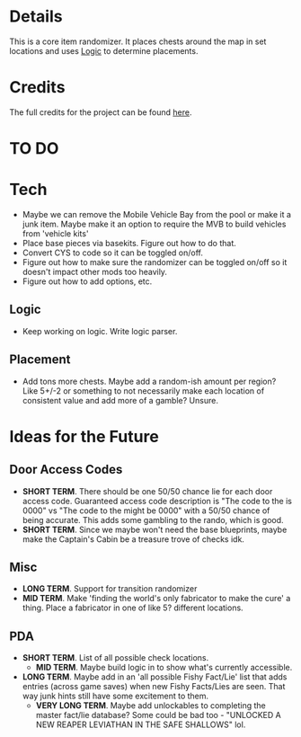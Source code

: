 # Details

This is a core item randomizer. It places chests around the map in set locations and uses [Logic](https://github.com/jet082/Core-Item-and-Info-Randomizer/blob/main/Core%20Item%20and%20Info%20Randomizer/DefaultLogic.json) to determine placements.

# Credits

The full credits for the project can be found [here](https://github.com/jet082/Core-Item-and-Info-Randomizer/blob/main/CREDITS.md).

# TO DO

# Tech

* Maybe we can remove the Mobile Vehicle Bay from the pool or make it a junk item. Maybe make it an option to require the MVB to build vehicles from 'vehicle kits'
* Place base pieces via basekits. Figure out how to do that.
* Convert CYS to code so it can be toggled on/off.
* Figure out how to make sure the randomizer can be toggled on/off so it doesn't impact other mods too heavily.
* Figure out how to add options, etc.

## Logic

* Keep working on logic. Write logic parser.

## Placement

* Add tons more chests. Maybe add a random-ish amount per region? Like 5+/-2 or something to not necessarily make each location of consistent value and add more of a gamble? Unsure.

# Ideas for the Future

## Door Access Codes
* **SHORT TERM**. There should be one 50/50 chance lie for each door access code. Guaranteed access code description is "The code to the <location> is 0000" vs "The code to the <location> might be 0000" with a 50/50 chance of being accurate. This adds some gambling to the rando, which is good.
* **SHORT TERM**. Since we maybe won't need the base blueprints, maybe make the Captain's Cabin be a treasure trove of checks idk.

## Misc
* **LONG TERM**. Support for transition randomizer
* **MID TERM**. Make 'finding the world's only fabricator to make the cure' a thing. Place a fabricator in one of like 5? different locations.

## PDA
* **SHORT TERM**. List of all possible check locations.
	* **MID TERM**. Maybe build logic in to show what's currently accessible.
* **LONG TERM**. Maybe add in an 'all possible Fishy Fact/Lie' list that adds entries (across game saves) when new Fishy Facts/Lies are seen. That way junk hints still have some excitement to them.
	* **VERY LONG TERM**. Maybe add unlockables to completing the master fact/lie database? Some could be bad too - "UNLOCKED A NEW REAPER LEVIATHAN IN THE SAFE SHALLOWS" lol.
